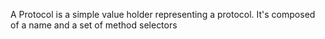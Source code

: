 A Protocol is a simple value holder representing a protocol.
It's composed of a name and a set of method selectors